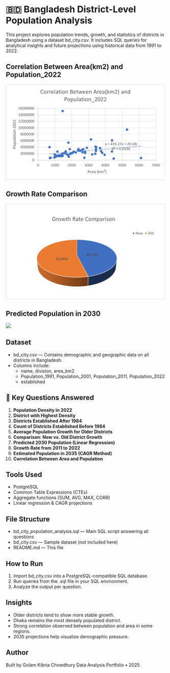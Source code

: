 # 🇧🇩 Bangladesh District-Level Population Analysis

This project explores population trends, growth, and statistics of districts in Bangladesh using a dataset bd_city.csv. It includes SQL queries for analytical insights and future projections using historical data from 1991 to 2022.

## Correlation Between Area(km2) and Population_2022
<img src="Images/Correlation Between Area(km2) and Population_2022.png" width="500"/>

## Growth Rate Comparison
<img src="Images/Growth Rate Comparison.png" width="500"/>

## Predicted Population in 2030
<img src="Images/Predicted Population in 2030.png" width="500"/>



## Dataset

- bd_city.csv — Contains demographic and geographic data on all districts in Bangladesh.
- Columns include:
  - name, division, area_km2
  - Population_1991, Population_2001, Population_2011, Population_2022
  - established

## 🧠 Key Questions Answered

1. **Population Density in 2022**  
2. **District with Highest Density**
3. **Districts Established After 1984**
4. **Count of Districts Established Before 1984**
5. **Average Population Growth for Older Districts**
6. **Comparison: New vs. Old District Growth**
7. **Predicted 2030 Population (Linear Regression)**
8. **Growth Rate from 2011 to 2022**
9. **Estimated Population in 2035 (CAGR Method)**
10. **Correlation Between Area and Population**

## Tools Used

- PostgreSQL
- Common Table Expressions (CTEs)
- Aggregate functions (SUM, AVG, MAX, CORR)
- Linear regression & CAGR projections

## File Structure

- bd_city_population_analysis.sql — Main SQL script answering all questions
- bd_city.csv — Sample dataset (not included here)
- README.md — This file

## How to Run

1. Import bd_city.csv into a PostgreSQL-compatible SQL database.
2. Run queries from the .sql file in your SQL environment.
3. Analyze the output per question.

## Insights

- Older districts tend to show more stable growth.
- Dhaka remains the most densely populated district.
- Strong correlation observed between population and area in some regions.
- 2035 projections help visualize demographic pressure.

## Author

Built by Golam Kibria Chowdhury 
Data Analysis Portfolio • 2025  

